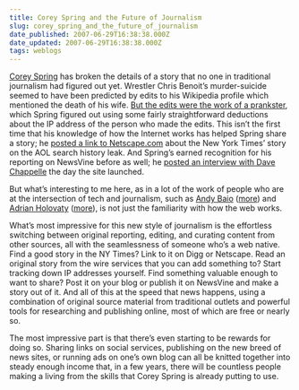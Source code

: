 ```yaml
---
title: Corey Spring and the Future of Journalism
slug: corey_spring_and_the_future_of_journalism
date_published: 2007-06-29T16:38:38.000Z
date_updated: 2007-06-29T16:38:38.000Z
tags: weblogs
---
```


[Corey Spring](http://spring.newsvine.com/?more=About) has broken the details of a story that no one in traditional journalism had figured out yet. Wrestler Chris Benoit’s murder-suicide seemed to have been predicted by edits to his Wikipedia profile which mentioned the death of his wife.
[But the edits were the work of a prankster](http://spring.newsvine.com/_news/2007/06/29/808872-the-college-student-who-knew-about-the-benoit-murder-suicide-before-police), which Spring figured out using some fairly straightforward deductions about the IP address of the person who made the edits. This isn’t the first time that his knowledge of how the Internet works has helped Spring share a story; he [posted a link to Netscape.com](http://www.washingtonpost.com/wp-dyn/content/article/2006/08/25/AR2006082501308.html) about the New York Times’ story on the AOL search history leak. And Spring’s earned recognition for his reporting on NewsVine before as well; he [posted an interview with Dave Chappelle](http://www.mikeindustries.com/blog/archive/2006/03/dave-chappelle-on-newsvine) the day the site launched.

But what’s interesting to me here, as in a lot of the work of people who are at the intersection of tech and journalism, such as [Andy Baio](http://www.waxy.org/) ([more](http://www.dashes.com/anil/2004/12/waxy-for-presid.html)) and [Adrian Holovaty](http://www.holovaty.com/) ([more](http://www.ojr.org/ojr/stories/060605niles/)), is not just the familiarity with how the web works.

What’s most impressive for this new style of journalism is the effortless switching between original reporting, editing, and curating content from other sources, all with the seamlessness of someone who’s a web native. Find a good story in the NY Times? Link to it on Digg or Netscape. Read an original story from the wire services that you can add something to? Start tracking down IP addresses yourself. Find something valuable enough to want to share? Post it on your blog or publish it on NewsVine and make a story out of it. And all of this at the speed that news happens, using a combination of original source material from traditional outlets and powerful tools for researching and publishing online, most of which are free or nearly so.

The most impressive part is that there’s even starting to be rewards for doing so. Sharing links on social services, publishing on the new breed of news sites, or running ads on one’s own blog can all be knitted together into steady enough income that, in a few years, there will be countless people making a living from the skills that Corey Spring is already putting to use.

